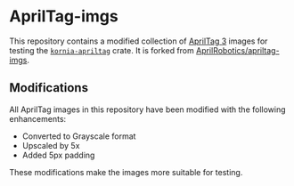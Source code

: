 # AprilTag-imgs

This repository contains a modified collection of [AprilTag 3](https://github.com/AprilRobotics/apriltag) images for
testing the [`kornia-apriltag`](https://github.com/kornia/kornia-rs/tree/main/crates/kornia-apriltag) crate. It is
forked from [AprilRobotics/apriltag-imgs](https://github.com/AprilRobotics/apriltag-imgs).

## Modifications

All AprilTag images in this repository have been modified with the following enhancements:

- Converted to Grayscale format
- Upscaled by 5x
- Added 5px padding

These modifications make the images more suitable for testing.
